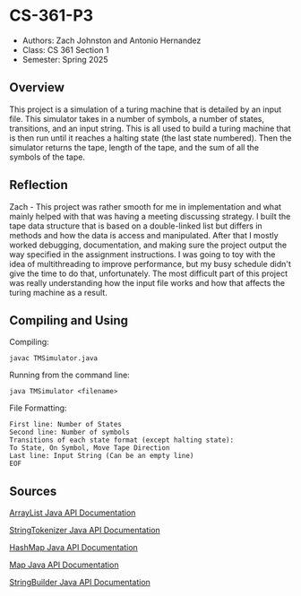 # CS-361-P3

* Authors: Zach Johnston and Antonio Hernandez
* Class: CS 361 Section 1
* Semester: Spring 2025

## Overview

This project is a simulation of a turing machine that is detailed by an input file. This simulator takes in a number of symbols,
a number of states, transitions, and an input string. This is all used to build a turing machine that is then run until it reaches
a halting state (the last state numbered). Then the simulator returns the tape, length of the tape, and the sum of all the symbols
of the tape.

## Reflection

Zach - This project was rather smooth for me in implementation and what mainly helped with that was having a meeting discussing strategy.
I built the tape data structure that is based on a double-linked list but differs in methods and how the data is access and manipulated.
After that I mostly worked debugging, documentation, and making sure the project output the way specified in the assignment instructions. 
I was going to toy with the idea of multithreading to improve performance, but my busy schedule didn't give the time to do that, unfortunately.
The most difficult part of this project was really understanding how the input file works and how that affects the turing machine as a result.

## Compiling and Using

Compiling:

    javac TMSimulator.java

Running from the command line:

    java TMSimulator <filename>

File Formatting:

    First line: Number of States
    Second line: Number of symbols
    Transitions of each state format (except halting state):
    To State, On Symbol, Move Tape Direction
    Last line: Input String (Can be an empty line) 
    EOF

## Sources

[ArrayList Java API Documentation](https://docs.oracle.com/javase/8/docs/api/java/util/ArrayList.html)

[StringTokenizer Java API Documentation](https://docs.oracle.com/javase/8/docs/api/java/util/StringTokenizer.html)

[HashMap Java API Documentation](https://docs.oracle.com/javase/8/docs/api/java/util/HashMap.html)

[Map Java API Documentation](https://docs.oracle.com/javase/8/docs/api/java/util/Map.html)

[StringBuilder Java API Documentation](https://docs.oracle.com/javase/8/docs/api/java/lang/StringBuilder.html)